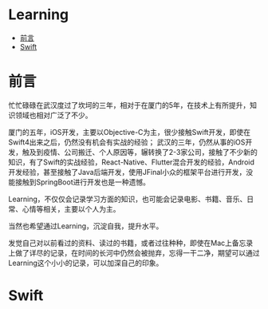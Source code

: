 # Learning

- [前言](#前言)
- [Swift](#Swift)


# 前言

忙忙碌碌在武汉度过了坎坷的三年，相对于在厦门的5年，在技术上有所提升，知识领域也相对广泛了不少。

厦门的五年，iOS开发，主要以Objective-C为主，很少接触Swift开发，即使在Swift4出来之后，仍然没有机会有实战的经验；
武汉的三年，仍然从事的iOS开发，触及到疫情、公司搬迁、个人原因等，辗转换了2-3家公司，接触了不少新的知识，有了Swift的实战经验，React-Native、Flutter混合开发的经验，Android开发经验，甚至接触了Java后端开发，使用JFinal小众的框架平台进行开发，没能接触到SpringBoot进行开发也是一种遗憾。

Learning，不仅仅会记录学习方面的知识，也可能会记录电影、书籍、音乐、日常、心情等相关，主要以个人为主。

当然也希望通过Learning，沉淀自我，提升水平。

发觉自己对以前看过的资料、读过的书籍，或者过往种种，即使在Mac上备忘录上做了详尽的记录，在时间的长河中仍然会被抛弃，忘得一干二净，期望可以通过Learning这个小小的记录，可以加深自己的印象。


# Swift

